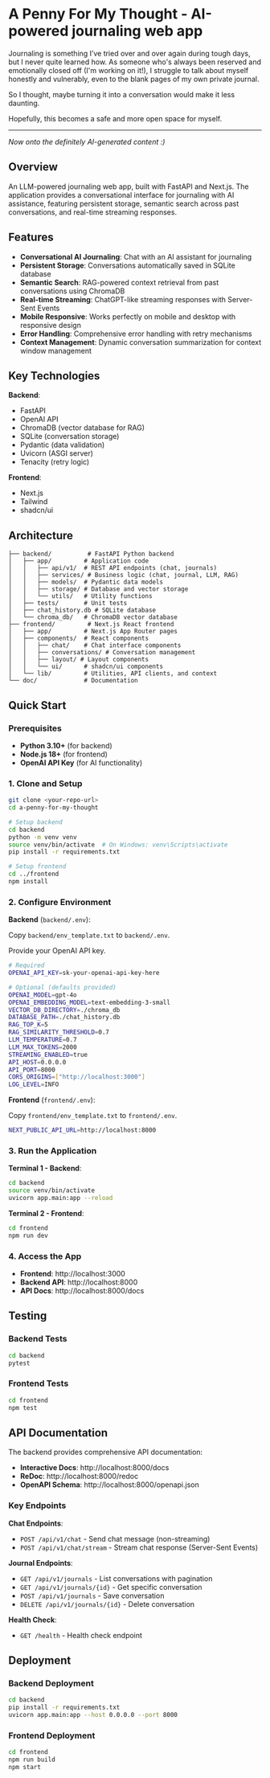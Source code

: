 # A Penny For My Thought - AI-powered journaling web app

Journaling is something I’ve tried over and over again during tough days, but I never quite learned how. As someone who's always been reserved and emotionally closed off (I'm working on it!), I struggle to talk about myself honestly and vulnerably, even to the blank pages of my own private journal.

So I thought, maybe turning it into a conversation would make it less daunting.

Hopefully, this becomes a safe and more open space for myself.

---

*Now onto the definitely AI-generated content :)*

## Overview

An LLM-powered journaling web app, built with FastAPI and Next.js. The application provides a conversational interface for journaling with AI assistance, featuring persistent storage, semantic search across past conversations, and real-time streaming responses.

## Features

- **Conversational AI Journaling**: Chat with an AI assistant for journaling
- **Persistent Storage**: Conversations automatically saved in SQLite database
- **Semantic Search**: RAG-powered context retrieval from past conversations using ChromaDB
- **Real-time Streaming**: ChatGPT-like streaming responses with Server-Sent Events
- **Mobile Responsive**: Works perfectly on mobile and desktop with responsive design
- **Error Handling**: Comprehensive error handling with retry mechanisms
- **Context Management**: Dynamic conversation summarization for context window management

## Key Technologies

**Backend**:
- FastAPI
- OpenAI API
- ChromaDB (vector database for RAG)
- SQLite (conversation storage)
- Pydantic (data validation)
- Uvicorn (ASGI server)
- Tenacity (retry logic)

**Frontend**:
- Next.js
- Tailwind
- shadcn/ui

## Architecture

```
├── backend/          # FastAPI Python backend
│   ├── app/         # Application code
│   │   ├── api/v1/  # REST API endpoints (chat, journals)
│   │   ├── services/ # Business logic (chat, journal, LLM, RAG)
│   │   ├── models/  # Pydantic data models
│   │   ├── storage/ # Database and vector storage
│   │   └── utils/   # Utility functions
│   ├── tests/       # Unit tests
│   ├── chat_history.db # SQLite database
│   └── chroma_db/   # ChromaDB vector database
├── frontend/         # Next.js React frontend
│   ├── app/         # Next.js App Router pages
│   ├── components/  # React components
│   │   ├── chat/    # Chat interface components
│   │   ├── conversations/ # Conversation management
│   │   ├── layout/ # Layout components
│   │   └── ui/      # shadcn/ui components
│   └── lib/         # Utilities, API clients, and context
└── doc/             # Documentation
```

## Quick Start

### Prerequisites

- **Python 3.10+** (for backend)
- **Node.js 18+** (for frontend)
- **OpenAI API Key** (for AI functionality)

### 1. Clone and Setup

```bash
git clone <your-repo-url>
cd a-penny-for-my-thought

# Setup backend
cd backend
python -m venv venv
source venv/bin/activate  # On Windows: venv\Scripts\activate
pip install -r requirements.txt

# Setup frontend
cd ../frontend
npm install
```

### 2. Configure Environment

**Backend** (`backend/.env`):

Copy `backend/env_template.txt` to `backend/.env`.

Provide your OpenAI API key.

```bash
# Required
OPENAI_API_KEY=sk-your-openai-api-key-here

# Optional (defaults provided)
OPENAI_MODEL=gpt-4o
OPENAI_EMBEDDING_MODEL=text-embedding-3-small
VECTOR_DB_DIRECTORY=./chroma_db
DATABASE_PATH=./chat_history.db
RAG_TOP_K=5
RAG_SIMILARITY_THRESHOLD=0.7
LLM_TEMPERATURE=0.7
LLM_MAX_TOKENS=2000
STREAMING_ENABLED=true
API_HOST=0.0.0.0
API_PORT=8000
CORS_ORIGINS=["http://localhost:3000"]
LOG_LEVEL=INFO
```

**Frontend** (`frontend/.env`):

Copy `frontend/env_template.txt` to `frontend/.env`.

```bash
NEXT_PUBLIC_API_URL=http://localhost:8000
```

### 3. Run the Application

**Terminal 1 - Backend**:
```bash
cd backend
source venv/bin/activate
uvicorn app.main:app --reload
```

**Terminal 2 - Frontend**:
```bash
cd frontend
npm run dev
```

### 4. Access the App

- **Frontend**: http://localhost:3000
- **Backend API**: http://localhost:8000
- **API Docs**: http://localhost:8000/docs

## Testing

### Backend Tests
```bash
cd backend
pytest
```

### Frontend Tests
```bash
cd frontend
npm test
```

## API Documentation

The backend provides comprehensive API documentation:

- **Interactive Docs**: http://localhost:8000/docs
- **ReDoc**: http://localhost:8000/redoc
- **OpenAPI Schema**: http://localhost:8000/openapi.json

### Key Endpoints

**Chat Endpoints**:
- `POST /api/v1/chat` - Send chat message (non-streaming)
- `POST /api/v1/chat/stream` - Stream chat response (Server-Sent Events)

**Journal Endpoints**:
- `GET /api/v1/journals` - List conversations with pagination
- `GET /api/v1/journals/{id}` - Get specific conversation
- `POST /api/v1/journals` - Save conversation
- `DELETE /api/v1/journals/{id}` - Delete conversation

**Health Check**:
- `GET /health` - Health check endpoint

## Deployment

### Backend Deployment
```bash
cd backend
pip install -r requirements.txt
uvicorn app.main:app --host 0.0.0.0 --port 8000
```

### Frontend Deployment
```bash
cd frontend
npm run build
npm start
```